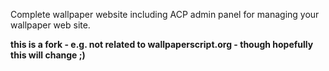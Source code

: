 Complete wallpaper website including ACP admin panel for managing your wallpaper web site.

**this is a fork - e.g. not related to wallpaperscript.org - though hopefully this will change ;)**